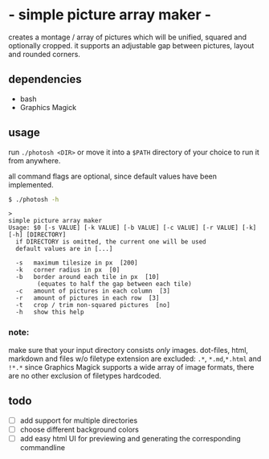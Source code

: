 # - simple picture array maker -

creates a montage / array of pictures which will be unified, squared and optionally cropped.
it supports an adjustable gap between pictures, layout and rounded corners.

## dependencies

- bash
- Graphics Magick

## usage

run `./photosh <DIR>` or move it into a `$PATH` directory of your choice to run it from anywhere.

all command flags are optional, since default values have been implemented.

```sh
$ ./photosh -h
```
```
>
simple picture array maker
Usage: $0 [-s VALUE] [-k VALUE] [-b VALUE] [-c VALUE] [-r VALUE] [-k] [-h] [DIRECTORY]
  if DIRECTORY is omitted, the current one will be used
  default values are in [...]

  -s   maximum tilesize in px  [200]
  -k   corner radius in px  [0]
  -b   border around each tile in px  [10]
        (equates to half the gap between each tile)
  -c   amount of pictures in each column  [3]
  -r   amount of pictures in each row  [3]
  -t   crop / trim non-squared pictures  [no]
  -h   show this help
```

### note:

make sure that your input directory consists *only* images.
dot-files, html, markdown and files w/o filetype extension are excluded: `.*`, `*.md`,`*.html` and `!*.*`
since Graphics Magick supports a wide array of image formats, there are no other exclusion of filetypes hardcoded.

## todo

- [ ] add support for multiple directories
- [ ] choose different background colors
- [ ] add easy html UI for previewing and generating the corresponding commandline
